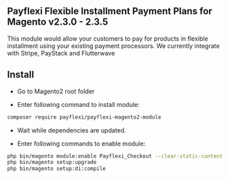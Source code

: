 ## Payflexi Flexible Installment Payment Plans for Magento v2.3.0 - 2.3.5

This module would allow your customers to pay for products in flexible installment using your existing payment processors. We currently integrate with Stripe, PayStack and Flutterwave

## Install

* Go to Magento2 root folder

* Enter following command to install module:

```bash
composer require payflexi/payflexi-magento2-module
```

* Wait while dependencies are updated.

* Enter following commands to enable module:

```bash
php bin/magento module:enable Payflexi_Checkout --clear-static-content
php bin/magento setup:upgrade
php bin/magento setup:di:compile
```

